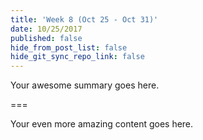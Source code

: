 ```yaml
---
title: 'Week 8 (Oct 25 - Oct 31)'
date: 10/25/2017
published: false
hide_from_post_list: false
hide_git_sync_repo_link: false
---
```


Your awesome summary goes here.

===

Your even more amazing content goes here.
